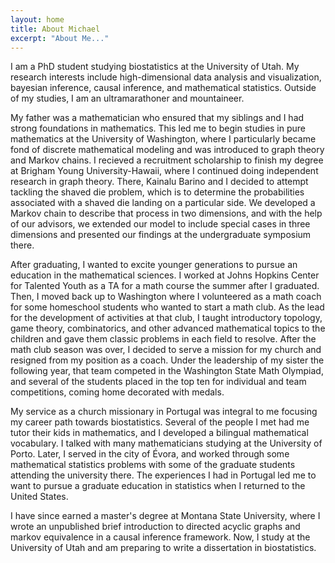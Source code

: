 ```yaml
---
layout: home
title: About Michael
excerpt: "About Me..."
---
```


I am a PhD student studying biostatistics at the University of Utah. My research interests include high-dimensional data analysis and visualization, bayesian inference, causal inference, and mathematical statistics. Outside of my studies, I am an ultramarathoner and mountaineer.

My father was a mathematician  who ensured that my siblings and I  had strong foundations in mathematics. This led me to begin studies in pure mathematics at the University of Washington, where I particularly became fond of discrete mathematical modeling and was introduced to graph theory and Markov chains. I recieved a recruitment scholarship to finish my degree at Brigham Young University-Hawaii,  where I continued doing independent research in graph theory. There, Kainalu Barino and I decided to attempt tackling the shaved die problem, which is to determine the probabilities associated with a shaved die landing on a particular side. We developed a Markov chain to describe that process in two dimensions, and with the help of our advisors, we extended our model to include special cases in three dimensions and presented our findings at the undergraduate symposium there.

After graduating, I wanted to excite younger generations to pursue an education in the mathematical sciences.  I worked at Johns Hopkins Center for Talented Youth as a TA for a math course the summer after I graduated. Then, I moved back up to Washington where I volunteered as a math coach for some homeschool students who wanted to start a math club. As the lead for the development of activities at that club, I taught introductory topology, game theory, combinatorics, and other advanced mathematical topics to the children and gave them classic problems in each field to resolve. After the math club season was over, I decided to serve a mission for my church and resigned from my position as a coach. Under the leadership of my sister the following year, that team competed in the Washington State Math Olympiad, and several of the students placed in the top ten for individual and team competitions, coming home decorated with medals.

My service as a church missionary in Portugal was integral to me focusing my career path towards biostatistics. Several of the people I met had me tutor their kids in mathematics, and I developed a bilingual mathematical vocabulary. I talked with many mathematicians studying at the University of Porto. Later, I served in the city of Évora, and worked through some mathematical statistics problems with some of the graduate students attending the university there. The experiences I had in Portugal led me to want to pursue a graduate education in statistics when I returned to the United States.

I have since earned a master's degree at Montana State University, where I wrote an unpublished brief introduction to directed acyclic graphs and markov equivalence in a causal inference framework. Now, I study at the University of Utah and am preparing to write a dissertation in biostatistics.
